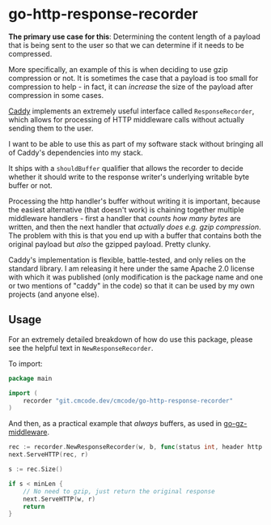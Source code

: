 # go-http-response-recorder

**The primary use case for this**: Determining the content length of a payload that is being sent to the user so that we can determine if it needs to be compressed.

More specifically, an example of this is when deciding to use gzip compression or not. It is sometimes the case that a payload is too small for compression to help - in fact, it can *increase* the size of the payload after compression in some cases.

[Caddy](https://github.com/caddyserver/caddy) implements an extremely useful interface called `ResponseRecorder`, which allows for processing of HTTP middleware calls without actually sending them to the user.

I want to be able to use this as part of my software stack without bringing all of Caddy's dependencies into my stack.

It ships with a `shouldBuffer` qualifier that allows the recorder to decide whether it should write to the response writer's underlying writable byte buffer or not.

Processing the http handler's buffer without writing it is important, because the easiest alternative (that doesn't work) is chaining together multiple middleware handlers - first a handler that *counts how many bytes* are written, and then the next handler that *actually does e.g. gzip compression*. The problem with this is that you end up with a buffer that contains both the original payload but *also* the gzipped payload. Pretty clunky.

Caddy's implementation is flexible, battle-tested, and only relies on the standard library. I am releasing it here under the same Apache 2.0 license with which it was published (only modification is the package name and one or two mentions of "caddy" in the code) so that it can be used by my own projects (and anyone else).

## Usage

For an extremely detailed breakdown of how do use this package, please see the helpful text in `NewResponseRecorder`.

To import:

```go
package main

import (
    recorder "git.cmcode.dev/cmcode/go-http-response-recorder"
)

```

And then, as a practical example that *always* buffers, as used in [go-gz-middleware](https://git.cmcode.dev/cmcode/go-gz-middleware).

```go
rec := recorder.NewResponseRecorder(w, b, func(status int, header http.Header) bool { return true })
next.ServeHTTP(rec, r)

s := rec.Size()

if s < minLen {
    // No need to gzip, just return the original response
    next.ServeHTTP(w, r)
    return
}
```
